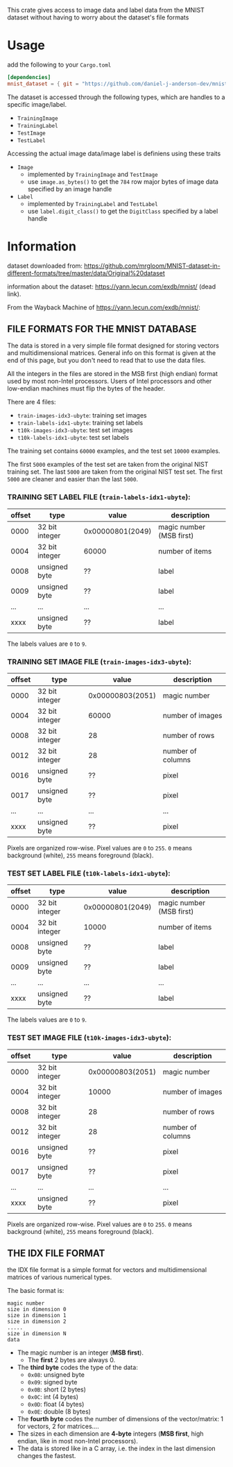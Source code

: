 This crate gives access to image data and label data from the MNIST dataset without having to worry about the dataset's file formats

# Usage
add the following to your `Cargo.toml`
```toml
[dependencies]
mnist_dataset = { git = "https://github.com/daniel-j-anderson-dev/mnist_dataset.git" }
```

The dataset is accessed through the following types, which are handles to a specific image/label.
  - `TrainingImage`
  - `TrainingLabel`
  - `TestImage`
  - `TestLabel`

Accessing the actual image data/image label is definiens using these traits
  - `Image`
    - implemented by `TrainingImage` and `TestImage`
    - use `image.as_bytes()` to get the `784` row major bytes of image data specified by an image handle
  - `Label`
    - implemented by `TrainingLabel` and `TestLabel`
    - use `label.digit_class()` to get the `DigitClass` specified by a label handle

# Information

dataset downloaded from: https://github.com/mrgloom/MNIST-dataset-in-different-formats/tree/master/data/Original%20dataset

information about the dataset: https://yann.lecun.com/exdb/mnist/ (dead link). 

From the Wayback Machine of https://yann.lecun.com/exdb/mnist/:
## FILE FORMATS FOR THE MNIST DATABASE
The data is stored in a very simple file format designed for storing vectors and multidimensional matrices. General info on this format is given at the end of this page, but you don't need to read that to use the data files.

All the integers in the files are stored in the MSB first (high endian) format used by most non-Intel processors. Users of Intel processors and other low-endian machines must flip the bytes of the header.

There are 4 files:

- `train-images-idx3-ubyte`: training set images
- `train-labels-idx1-ubyte`: training set labels
- `t10k-images-idx3-ubyte`:  test set images
- `t10k-labels-idx1-ubyte`:  test set labels

The training set contains `60000` examples, and the test set `10000` examples.

The first `5000` examples of the test set are taken from the original NIST training set. The last `5000` are taken from the original NIST test set. The first `5000` are cleaner and easier than the last `5000`.

### TRAINING SET LABEL FILE (`train-labels-idx1-ubyte`):
| offset | type           | value            | description              |
|--------|----------------|------------------|--------------------------|
| 0000   | 32 bit integer | 0x00000801(2049) | magic number (MSB first) |
| 0004   | 32 bit integer | 60000            | number of items          |
| 0008   | unsigned byte  | ??               | label                    |
| 0009   | unsigned byte  | ??               | label                    |
| ...    | ...            | ...              | ...                      |
| xxxx   | unsigned byte  | ??               | label                    |

The labels values are `0` to `9`.

### TRAINING SET IMAGE FILE (`train-images-idx3-ubyte`):
| offset | type           | value            | description       |
|--------|----------------|------------------|-------------------|
| 0000   | 32 bit integer | 0x00000803(2051) | magic number      |
| 0004   | 32 bit integer | 60000            | number of images  |
| 0008   | 32 bit integer | 28               | number of rows    |
| 0012   | 32 bit integer | 28               | number of columns |
| 0016   | unsigned byte  | ??               | pixel             |
| 0017   | unsigned byte  | ??               | pixel             |
| ...    | ...            | ...              | ...               |
| xxxx   | unsigned byte  | ??               | pixel             |
                
Pixels are organized row-wise. Pixel values are `0` to `255`. `0` means background (white), `255` means foreground (black).

### TEST SET LABEL FILE (`t10k-labels-idx1-ubyte`):
| offset | type           | value            | description              |
|--------|----------------|------------------|--------------------------|
| 0000   | 32 bit integer | 0x00000801(2049) | magic number (MSB first) |
| 0004   | 32 bit integer | 10000            | number of items          |
| 0008   | unsigned byte  | ??               | label                    |
| 0009   | unsigned byte  | ??               | label                    |
| ...    | ...            | ...              | ...                      |
| xxxx   | unsigned byte  | ??               | label                    |

The labels values are `0` to `9`.

### TEST SET IMAGE FILE (`t10k-images-idx3-ubyte`):
| offset | type           | value            | description       |
|--------|----------------|------------------|-------------------|
| 0000   | 32 bit integer | 0x00000803(2051) | magic number      |
| 0004   | 32 bit integer | 10000            | number of images  |
| 0008   | 32 bit integer | 28               | number of rows    |
| 0012   | 32 bit integer | 28               | number of columns |
| 0016   | unsigned byte  | ??               | pixel             |
| 0017   | unsigned byte  | ??               | pixel             |
| ...    | ...            | ...              | ...               |
| xxxx   | unsigned byte  | ??               | pixel             |

Pixels are organized row-wise. Pixel values are `0` to `255`. `0` means background (white), `255` means foreground (black).

## THE IDX FILE FORMAT
the IDX file format is a simple format for vectors and multidimensional matrices of various numerical types.

The basic format is:
```
magic number
size in dimension 0
size in dimension 1
size in dimension 2
.....
size in dimension N
data
```

- The magic number is an integer (**MSB first**).
  - The **first** 2 bytes are always 0.
- The **third byte** codes the type of the data:
  - `0x08`: unsigned byte
  - `0x09`: signed byte
  - `0x0B`: short (2 bytes)
  - `0x0C`: int (4 bytes)
  - `0x0D`: float (4 bytes)
  - `0x0E`: double (8 bytes)
- The **fourth byte** codes the number of dimensions of the vector/matrix: 1 for vectors, 2 for matrices....
- The sizes in each dimension are **4-byte** integers (**MSB first**, high endian, like in most non-Intel processors).
- The data is stored like in a C array, i.e. the index in the last dimension changes the fastest. 
